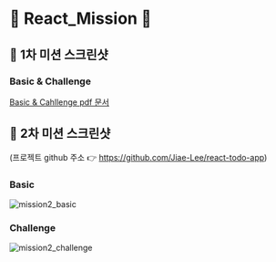 # 💜 React_Mission 💜


## 📸 1차 미션 스크린샷
### Basic & Challenge
[Basic & Cahllenge pdf 문서](https://github.com/Jiae-Lee/React_Mission/files/8207182/Basic.pdf)
## 📸 2차 미션 스크린샷 
(프로젝트 github 주소 👉 https://github.com/Jiae-Lee/react-todo-app)
### Basic
![mission2_basic](https://user-images.githubusercontent.com/66302651/157255938-cb8c07a7-2691-4dc8-a810-5be449e9b38e.gif)
### Challenge
![mission2_challenge](https://user-images.githubusercontent.com/66302651/157256044-77e0d155-a3da-4ca2-9dca-7831503e4bca.gif)
